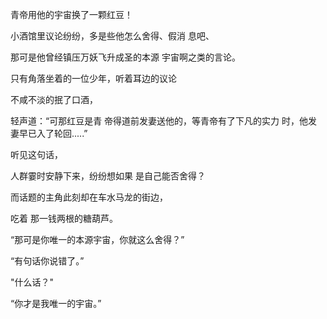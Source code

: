  青帝用他的宇宙换了一颗红豆！

 小酒馆里议论纷纷，多是些他怎么舍得、假消 息吧、

那可是他曾经镇压万妖飞升成圣的本源 宇宙啊之类的言论。

 只有角落坐着的一位少年，听着耳边的议论 

不咸不淡的抿了口酒，

轻声道：“可那红豆是青 帝得道前发妻送他的，等青帝有了下凡的实力 时，他发妻早已入了轮回.....” 

听见这句话，

人群霎时安静下来，纷纷想如果 是自己能否舍得？

 而话题的主角此刻却在车水马龙的街边，

吃着 那一钱两根的糖葫芦。

 “那可是你唯一的本源宇宙，你就这么舍得？”

 “有句话你说错了。” 

"什么话？" 

“你才是我唯一的宇宙。”